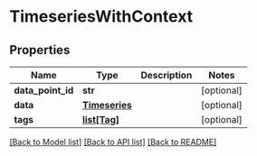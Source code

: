 # TimeseriesWithContext

## Properties
Name | Type | Description | Notes
------------ | ------------- | ------------- | -------------
**data_point_id** | **str** |  | [optional] 
**data** | [**Timeseries**](Timeseries.md) |  | [optional] 
**tags** | [**list[Tag]**](Tag.md) |  | [optional] 

[[Back to Model list]](../README.md#documentation-for-models) [[Back to API list]](../README.md#documentation-for-api-endpoints) [[Back to README]](../README.md)


